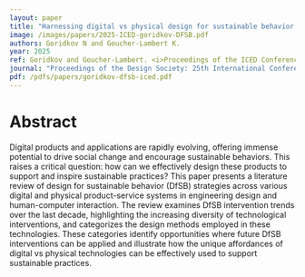 ```yaml
---
layout: paper
title: "Harnessing digital vs physical design for sustainable behavior strategies: A review"
image: /images/papers/2025-ICED-goridkov-DFSB.pdf
authors: Goridkov N and Goucher-Lambert K.
year: 2025
ref: Goridkov and Goucher-Lambert. <i>Proceedings of the ICED Conference</i> 2025
journal: "Proceedings of the Design Society: 25th International Conference on Engineering Design."
pdf: /pdfs/papers/goridkov-dfsb-iced.pdf
---
```

		

# Abstract	

Digital products and applications are rapidly evolving, offering immense potential to drive social change and encourage sustainable behaviors. This raises a critical question: how can we effectively design these products to support and inspire sustainable practices? This paper presents a literature review of design for sustainable behavior (DfSB) strategies across various digital and physical product-service systems in engineering design and human-computer interaction. The review examines DfSB intervention trends over the last decade, highlighting the increasing diversity of technological interventions, and categorizes the design methods employed in these technologies. These categories identify opportunities where future DfSB interventions can be applied and illustrate how the unique affordances of digital vs physical technologies can be effectively used to support sustainable practices.
